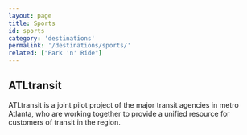 ```yaml
---
layout: page
title: Sports
id: sports
category: 'destinations'
permalink: '/destinations/sports/'
related: ["Park 'n' Ride"]
---
```


## ATLtransit

ATLtransit is a joint pilot project of the major transit agencies in metro Atlanta, who are working together to provide a unified resource for customers of transit in the region.